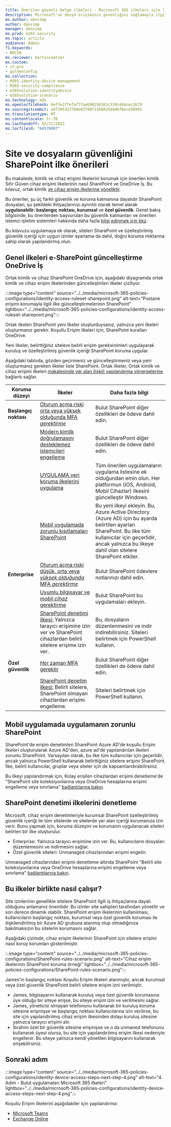 ```yaml
---
title: Önerilen güvenli belge ilkeleri - Microsoft 365 ilkeleri için | Microsoft Docs
description: Microsoft'un dosya erişiminin güvenliğini sağlamayla ilgili SharePoint ilkelerini açıklar.
ms.author: dansimp
author: dansimp
manager: dansimp
ms.prod: m365-security
ms.topic: article
audience: Admin
f1.keywords:
- NOCSH
ms.reviewer: martincoetzer
ms.custom:
- it-pro
- goldenconfig
ms.collection:
- M365-identity-device-management
- M365-security-compliance
- m365solution-identitydevice
- m365solution-scenario
ms.technology: mdo
ms.openlocfilehash: 6effe1ffefaf7faeb90258163c539cdddcec2679
ms.sourcegitcommit: a4729532278de62f80f2160825d446f6ecd36995
ms.translationtype: MT
ms.contentlocale: tr-TR
ms.lasthandoff: 03/31/2022
ms.locfileid: "64570007"
---
```

# <a name="policy-recommendations-for-securing-sharepoint-sites-and-files"></a>Site ve dosyaların güvenliğini SharePoint ilke önerileri

Bu makalede, kimlik ve cihaz erişimi ilkelerini korumak için önerilen kimlik Sıfır Güven cihaz erişimi ilkelerinin nasıl SharePoint ve OneDrive İş. Bu kılavuz, ortak kimlik [ve cihaz erişim ilkelerine yöneliktir](identity-access-policies.md).

Bu öneriler, şu üç farklı güvenlik ve koruma katmanına dayalıdır SharePoint dosyaları, şu şekildeki ihtiyaçlarınızı ayrıntılı olarak temel alarak **uygulanabilir: başlangıç** **noktası, kurumsal** ve **özel güvenlik**. Genel bakış bilgisinde, bu önerilerden başvurulan bu güvenlik katmanları ve önerilen istemci işletim sistemleri hakkında daha fazla [bilgi edinmek için bkz](microsoft-365-policies-configurations.md).

Bu kılavuzu uygulamaya ek olarak, siteleri SharePoint ve özelleştirilmiş güvenlik içeriği için uygun izinler ayarlama da dahil, doğru koruma miktarına sahip olarak yapılandırmış olun.

## <a name="updating-common-policies-to-include-sharepoint-and-onedrive-for-business"></a>Genel ilkeleri e-SharePoint güncelleştirme OneDrive İş

Ortak kimlik ve cihaz SharePoint OneDrive için, aşağıdaki diyagramda ortak kimlik ve cihaz erişim ilkelerinden güncelleştirilen ilkeler çiziliyor.

:::image type="content" source="../../media/microsoft-365-policies-configurations/identity-access-ruleset-sharepoint.png" alt-text="Postane erişimi korumayla ilgili ilke güncelleştirmelerinin SharePoint" lightbox="../../media/microsoft-365-policies-configurations/identity-access-ruleset-sharepoint.png":::

Ortak ilkeleri SharePoint yeni ilkeler oluşturduysanız, yalnızca yeni ilkeleri oluşturmanız gerekir. Koşullu Erişim ilkeleri için, SharePoint kuralları OneDrive.

Yeni ilkeler, belirttiğiniz sitelere belirli erişim gereksinimleri uygulayarak kuruluş ve özelleştirilmiş güvenlik içeriği SharePoint koruma uygular.

Aşağıdaki tabloda, gözden geçirmeniz ve güncelleştirmeniz veya yeni oluşturmanız gereken ilkeler liste SharePoint. Ortak ilkeler, Ortak kimlik ve cihaz erişimi ilkeleri [makalesinde yer alan ilişkili yapılandırma yönergelerine](identity-access-policies.md) bağlantı sağlar.

|Koruma düzeyi|İlkeler|Daha fazla bilgi|
|---|---|---|
|**Başlangıç noktası**|[Oturum açma riski orta veya yüksek olduğunda MFA  *gerektirme*](identity-access-policies.md#require-mfa-based-on-sign-in-risk)|Bulut SharePoint diğer özellikleri de ödeve dahil edin.|
||[Modern kimlik doğrulamasını desteklemez istemcileri engelleme](identity-access-policies.md#block-clients-that-dont-support-multi-factor)|Bulut SharePoint diğer özellikleri de ödeve dahil edin.|
||[UYGULAMA veri koruma ilkelerini uygulama](identity-access-policies.md#apply-app-data-protection-policies)|Tüm önerilen uygulamaların uygulama listesine ek olduğundan emin olun. Her platformun (iOS, Android, Mobil Cihazlar) ilkesini güncelleştir Windows.|
||[Mobil uygulamada zorunlu kısıtlamaları SharePoint](#use-app-enforced-restrictions-in-sharepoint)|Bu yeni ilkeyi ekleyin. Bu, Azure Active Directory (Azure AD) için bu ayarda belirtilen ayarları SharePoint. Bu ilke tüm kullanıcılar için geçerlidir, ancak yalnızca bu ilkeye dahil olan sitelere SharePoint etkiler.|
|**Enterprise**|[Oturum açma riski düşük, orta veya *yüksek olduğunda* MFA  *gerektirme*](identity-access-policies.md#require-mfa-based-on-sign-in-risk)|Bulut SharePoint ödevlere notlarınızı dahil edin.|
||[Uyumlu bilgisayar ve *mobil cihaz* gerektirme](identity-access-policies.md#require-compliant-pcs-and-mobile-devices)|Bulut SharePoint bu uygulamaları ekleyin.|
||[SharePoint denetimi ilkesi:](#sharepoint-access-control-policies) Yalnızca tarayıcı erişimine izin ver ve SharePoint cihazlardan belirli sitelere erişime izin ver.|Bu, dosyaların düzenlenmesini ve indir indirebilirsiniz. Siteleri belirtmek için PowerShell kullanın.|
|**Özel güvenlik**|[*Her* zaman MFA gerektir](identity-access-policies.md#require-mfa-based-on-sign-in-risk)|Bulut SharePoint diğer özellikleri de ödeve dahil edin.|
||[SharePoint denetim ilkesi:](#use-app-enforced-restrictions-in-sharepoint) Belirli sitelere, SharePoint olmayan cihazlardan erişimi engelleme.|Siteleri belirtmek için PowerShell kullanın.|

## <a name="use-app-enforced-restrictions-in-sharepoint"></a>Mobil uygulamada uygulamanın zorunlu SharePoint

SharePoint'de erişim denetimleri SharePoint Azure AD'de koşullu Erişim ilkeleri oluşturularak Azure AD'den, azure ad'de yapılandırılan ilkeleri zorunlu SharePoint. Varsayılan olarak, bu ilke tüm kullanıcılar için geçerlidir, ancak yalnızca PowerShell kullanarak belirttiğiniz sitelere erişimi SharePoint. İlke, belirli kullanıcılar, gruplar veya siteler için de kapsamlandırabilirsiniz.

Bu ilkeyi yapılandırmak için, Kolay erişilen cihazlardan erişimi denetleme'de "SharePoint site koleksiyonlarına veya OneDrive hesaplarına erişimi engelleme veya sınırlama" [bağlantılarına bakın](/sharepoint/control-access-from-unmanaged-devices).

## <a name="sharepoint-access-control-policies"></a>SharePoint denetimi ilkelerini denetleme

Microsoft, cihaz erişim denetimleriyle kurumsal SharePoint özelleştirilmiş güvenlik içeriği ile tüm sitelerde ve sitelerde yer alan içeriği korumanıza izin verir. Bunu yapmak için, koruma düzeyini ve korumanın uygulanacak siteleri belirten bir ilke oluşturulur.

- Enterprise: Yalnızca tarayıcı erişimine izin ver. Bu, kullanıcıların dosyaları düzenlemesini ve indirmesini sağlar.
- Özel güvenlik siteleri: Unmanaged cihazlarından erişimi engelin.

Unmanaged cihazlarından erişimi denetleme altında SharePoint "Belirli site koleksiyonlarına veya OneDrive hesaplarına erişimi engelleme veya sınırlama" [bağlantılarına bakın](/sharepoint/control-access-from-unmanaged-devices).

## <a name="how-these-policies-work-together"></a>Bu ilkeler birlikte nasıl çalışır?

Site izinlerinin genellikle sitelere SharePoint ilgili iş ihtiyaçlarına dayalı olduğunu anlamanız önemlidir. Bu izinler site sahipleri tarafından yönetilir ve son derece dinamik olabilir. SharePoint erişim ilkelerinin kullanılması, kullanıcıların başlangıç noktası, kurumsal veya özel güvenlik koruması ile ilişkilendirilmiş bir Azure AD grubuna atanmış olup olmadığınıza bakılmaksızın bu sitelerin korumasını sağlar.

Aşağıdaki çizimde, cihaz erişim ilkelerinin SharePoint için sitelere erişimi nasıl koruy korumları gösterilmiştir.

:::image type="content" source="../../media/microsoft-365-policies-configurations/SharePoint-rules-scenario.png" alt-text="Cihaz erişim ilkelerinin SharePoint koruma örneği" lightbox="../../media/microsoft-365-policies-configurations/SharePoint-rules-scenario.png":::

James'in başlangıç noktası Koşullu Erişim ilkeleri atanmıştır, ancak kurumsal veya özel güvenlik SharePoint belirli sitelere erişim izni verilmiştir.

- James, bilgisayarını kullanarak kuruluş veya özel güvenlik korumasına üye olduğu bir siteye erişse, bu siteye erişim izni ve verilmesini sağlar.
- James, yöneticisi olmayan telefonunu kullanarak bir kuruluş koruma sitesine erişmişse ve başlangıç noktası kullanıcılarına izin verilirse, bu site için yapılandırılmış cihaz erişim ilkesinden dolayı kuruluş sitesine yalnızca tarayıcı erişimi alır.
- İbrahim özel bir güvenlik sitesine erişmişse ve o da unmaned telefonunu kullanarak üyesi olursa, bu site için yapılandırılmış erişim ilkesi nedeniyle engellenir. Bu siteye yalnızca kendi yönetilen bilgisayarını kullanarak erişebilirsiniz.

## <a name="next-step"></a>Sonraki adım

:::image type="content" source="../../media/microsoft-365-policies-configurations/identity-device-access-steps-next-step-4.png" alt-text="4. Adım - Bulut uygulamaları Microsoft 365 ilkeleri" lightbox="../../media/microsoft-365-policies-configurations/identity-device-access-steps-next-step-4.png":::


Koşullu Erişim ilkelerini aşağıdakiler için yapılandırma:

- [Microsoft Teams](teams-access-policies.md)
- [Exchange Online](secure-email-recommended-policies.md)
